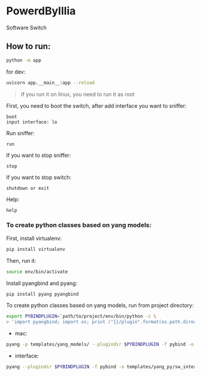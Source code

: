 # PowerdByIllia
Software Switch

## How to run:
```bash
python -m app
```
for dev:
```bash
uvicorn app.__main__:app --reload
```
>if you run it on linux, you need to run it as root

First, you need to boot the switch, after add interface you want to sniffer:
```
boot
input interface: lo
```
Run sniffer:
```
run
```
If you want to stop sniffer:
```
stop
```
If you want to stop switch:
```
shutdown or exit
```
Help:
```
help
```

### To create python classes based on yang models:

First, install virtualenv:
```bash
pip install virtualenv
```

Then, run it:
```bash
source env/bin/activate
```
Install pyangbind and pyang:
```bash
pip install pyang pyangbind
```

To create python classes based on yang models, run from project directory:
```bash
export PYBINDPLUGIN=`path/to/project/env/bin/python -c \
> 'import pyangbind; import os; print ("{}/plugin".format(os.path.dirname(pyangbind.__file__)))'`
```
- mac:
```bash
pyang -p templates/yang_models/ --plugindir $PYBINDPLUGIN -f pybind -o templates/yang_py/sw_mac_table.py templates/yang_models/mac-table.yang
```
- interface:
```bash
pyang --plugindir $PYBINDPLUGIN -f pybind -o templates/yang_py/sw_interface.py templates/yang_models/interface.yang
```


